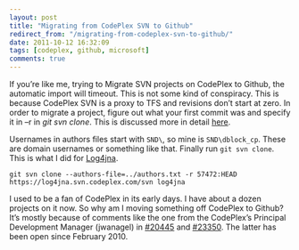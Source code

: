 ```yaml
---
layout: post
title: "Migrating from CodePlex SVN to Github"
redirect_from: "/migrating-from-codeplex-svn-to-github/"
date: 2011-10-12 16:32:09
tags: [codeplex, github, microsoft]
comments: true
---
```

If you’re like me, trying to Migrate SVN projects on CodePlex to Github, the automatic import will timeout. This is not some kind of conspiracy. This is because CodePlex SVN is a proxy to TFS and revisions don’t start at zero. In order to migrate a project, figure out what your first commit was and specify it in –r in _git svn clone_. This is discussed more in detail [here](http://stackoverflow.com/questions/2405314/git-svn-error-importing-repository-fatal-not-a-valid-object-name).

Usernames in authors files start with `SND\`, so mine is `SND\dblock_cp`. These are domain usernames or something like that. Finally run `git svn clone`. This is what I did for [Log4jna](http://github.com/dblock/log4jna).

```
git svn clone --authors-file=../authors.txt -r 57472:HEAD https://log4jna.svn.codeplex.com/svn log4jna
```

I used to be a fan of CodePlex in its early days. I have about a dozen projects on it now. So why am I moving something off CodePlex to Github? It’s mostly because of comments like the one from the CodePlex’s Principal Development Manager (jwanagel) in [#20445](http://codeplex.codeplex.com/workitem/20445) and [#23350](http://codeplex.codeplex.com/workitem/25350). The latter has been open since February 2010.
